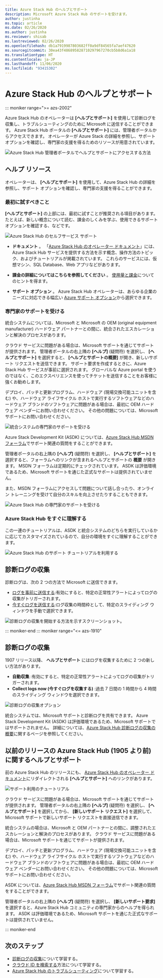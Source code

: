 ```yaml
---
title: Azure Stack Hub のヘルプとサポート
description: Microsoft Azure Stack Hub のサポートを受けます。
author: justinha
ms.topic: article
ms.date: 02/26/2020
ms.author: justinha
ms.reviewer: shisab
ms.lastreviewed: 02/26/2020
ms.openlocfilehash: db1a7919987803682ff0a9df84565fa7aef47620
ms.sourcegitcommit: 30ea43f486895828710297967270cb5b8d6a1a18
ms.translationtype: HT
ms.contentlocale: ja-JP
ms.lasthandoff: 11/06/2020
ms.locfileid: "93415302"
---
```

# <a name="azure-stack-hub-help-and-support"></a>Azure Stack Hub のヘルプとサポート

::: moniker range=">= azs-2002"

Azure Stack Hub のオペレーターは **[ヘルプとサポート]** を使用して診断ログを収集し、トラブルシューティングのために Microsoft に送信することができます。 Azure Stack Hub ポータルの **[ヘルプとサポート]** には、管理者ポータルからアクセスできます。 オペレーターが Azure Stack の詳細を参照し、サポート オプションを確認し、専門家の支援を得るためのリソースが用意されています。  

![Azure Stack Hub 管理者ポータルでヘルプとサポートにアクセスする方法](media/azure-stack-help-and-support/help-and-support.png)

## <a name="help-resources"></a>ヘルプ リソース

オペレーターは、 **[ヘルプとサポート]** を使用して、Azure Stack Hub の詳細を参照し、サポート オプションを確認し、専門家の支援を得ることができます。

### <a name="things-to-try-first"></a>最初に試すべきこと

**[ヘルプとサポート]** の上部には、最初に試すことが推奨される項目があります。たとえば、新しい概念について読む、課金のしくみを学ぶ、使用できるサポート オプションを確認する、などです。

![Azure Stack Hub のセルフサービス サポート](media/azure-stack-help-and-support/get-support-tiles.png)

- **ドキュメント** 。 「[Azure Stack Hub のオペレーター ドキュメント](index.yml)」には、Azure Stack Hub サービスを提供する方法を示す概念、操作方法のトピック、およびチュートリアルが掲載されています。 これらのサービスには、仮想マシン、SQL Database、Web アプリなどがあります。

- **課金の詳細についてはこちらを参照してください** 。 [使用量と課金](azure-stack-billing-and-chargeback.md)についてのヒントを得ます。

- **サポート オプション** 。 Azure Stack Hub オペレーターは、あらゆる企業のニーズに対応できる幅広い [Azure サポート オプション](./azure-stack-manage-basics.md)から選択できます。

### <a name="get-expert-help"></a>専門家のサポートを受ける

統合システムについては、Microsoft と Microsoft の OEM (original equipment manufacturer) ハードウェア パートナーとの間に、統合されたエスカレーションと解決のプロセスがあります。

クラウド サービスに問題がある場合は、Microsoft サポートを通じてサポートが提供されます。 管理者ポータルの右上隅の **[ヘルプ]** (疑問符) を選択し、 **[ヘルプとサポート]** を選択すると、 **[ヘルプとサポートの概要]** が開き、新しいサポート リクエストを送信できます。 サポート要求を作成するときに、Azure Stack Hub サービスが事前に選択されます。 グローバルな Azure portal を使うのではなく、このエクスペリエンスを使ってチケットを送信することをお客様に強くお勧めします。

デプロイ、パッチと更新プログラム、ハードウェア (現場交換可能ユニットを含む) や、ハードウェア ライフサイクル ホストで実行するソフトウェアなどのハードウェア ブランドのソフトウェアに問題がある場合は、最初に OEM ハードウェア ベンダーにお問い合わせください。 その他の問題については、Microsoft サポートにお問い合わせください。

![統合システムの専門家のサポートを受ける](media/azure-stack-help-and-support/get-support-integrated.png)

Azure Stack Development Kit (ASDK) については、[Azure Stack Hub MSDN フォーラム](https://social.msdn.microsoft.com/Forums/azure/home?forum=azurestack)でサポート関連の質問をすることができます。

管理者ポータルの右上隅の **[ヘルプ]** (疑問符) を選択し、 **[ヘルプとサポート]** を選択すると、フォーラムへのリンクが含まれるヘルプとサポートの **概要** が開きます。 MSDN フォーラムは定期的にチェックされています。 ASDK は評価環境であるため、Microsoft サポートを通じた正式なサポートは提供されていません。

また、MSDN フォーラムにアクセスして問題について話し合ったり、オンライン トレーニングを受けて自分のスキルを向上させたりすることもできます。

![Azure Stack Hub の専門家のサポートを受ける](media/azure-stack-help-and-support/get-support-cards.png)

### <a name="get-up-to-speed-with-azure-stack-hub"></a>Azure Stack Hub をすぐに理解する

この一連のチュートリアルは、ASDK と統合システムのどちらを実行しているかに応じてカスタマイズされているので、自分の環境をすぐに理解することができます。

![Azure Stack Hub のサポート チュートリアルを利用する](media/azure-stack-help-and-support/get-support-tutorials.png)

## <a name="diagnostic-log-collection"></a>診断ログの収集

診断ログは、次の 2 つの方法で Microsoft に送信できます。

- [ログを事前に送信する](./azure-stack-diagnostic-log-collection-overview.md#send-logs-proactively):有効にすると、特定の正常性アラートによってログの収集がトリガーされます。
- [今すぐログを送信する](./azure-stack-diagnostic-log-collection-overview.md#send-logs-now):ログ収集の時間枠として、特定のスライディング ウィンドウを手動で選択できます。

![診断ログの収集を開始する方法を示すスクリーンショット。](media/azure-stack-help-and-support/banner-enable-automatic-log-collection.png)

::: moniker-end
::: moniker range="<= azs-1910"

## <a name="diagnostic-log-collection"></a>診断ログの収集

1907 リリース以降、 **ヘルプとサポート** にはログを収集するために 2 つの新しい方法があります。

- **自動収集** :有効にすると、特定の正常性アラートによってログの収集がトリガーされます。
- **Collect logs now (今すぐログを収集する)** :過去 7 日間の 1 時間から 4 時間のスライディング ウィンドウを選択できます。

![診断ログの収集オプション](media/azure-stack-automatic-log-collection/azure-stack-log-collection-overview.png)

統合システムでは、Microsoft サポートと診断ログを共有できます。 Azure Stack Development Kit (ASDK) は評価環境であるため、Microsoft サポートではサポートされません。 詳細については、[Azure Stack Hub 診断ログの収集の概要](azure-stack-diagnostic-log-collection-overview.md)に関するページを参照してください。

## <a name="help-and-support-for-earlier-releases-azure-stack-hub-pre-1905"></a>以前のリリースの Azure Stack Hub (1905 より前) に関するヘルプとサポート

前の Azure Stack Hub のリリースにも、 [Azure Stack Hub のオペレーター ドキュメント](./index.yml)にリダイレクトされる **[ヘルプとサポート]** へのリンクがあります。

![サポート利用のチュートリアル](media/azure-stack-help-and-support/get-support-previous.png)

クラウド サービスに問題がある場合は、Microsoft サポートを通じてサポートが提供されます。 管理者ポータルの右上隅の **[ヘルプ]** (疑問符) を選択し、 **[ヘルプとサポート]** を選択してから、 **[新しいサポート リクエスト]** を選択して、Microsoft サポートで新しいサポート リクエストを直接送信できます。

統合システムの場合は、Microsoft と OEM パートナーとの間に、調整されたエスカレーションと解決のプロセスがあります。 クラウド サービスに問題がある場合は、Microsoft サポートを通じてサポートが提供されます。

デプロイ、パッチと更新プログラム、ハードウェア (現場交換可能ユニットを含む) や、ハードウェア ライフサイクル ホストで実行するソフトウェアなどのハードウェア ブランドのソフトウェアに問題がある場合は、最初に OEM ハードウェア ベンダーにお問い合わせください。 その他の問題については、Microsoft サポートにお問い合わせください。

ASDK については、[Azure Stack Hub MSDN フォーラム](https://social.msdn.microsoft.com/Forums/azure/home?forum=azurestack)でサポート関連の質問をすることができます。

管理者ポータルの右上隅の **[ヘルプ]** (疑問符) を選択し、 **[新しいサポート要求]** を選択すると、Azure Stack Hub コミュニティの専門家からのヘルプを得られます。 ASDK は評価環境であるため、Microsoft サポートを通じた正式なサポートは提供されていません。

::: moniker-end

## <a name="next-steps"></a>次のステップ

- [診断ログの収集](./azure-stack-diagnostic-log-collection-overview.md?view=azs-2002)について学習する。
- [クラウド ID を検索する](azure-stack-find-cloud-id.md)方法について学習する。
- [Azure Stack Hub のトラブルシューティング](azure-stack-troubleshooting.md)について学習する。